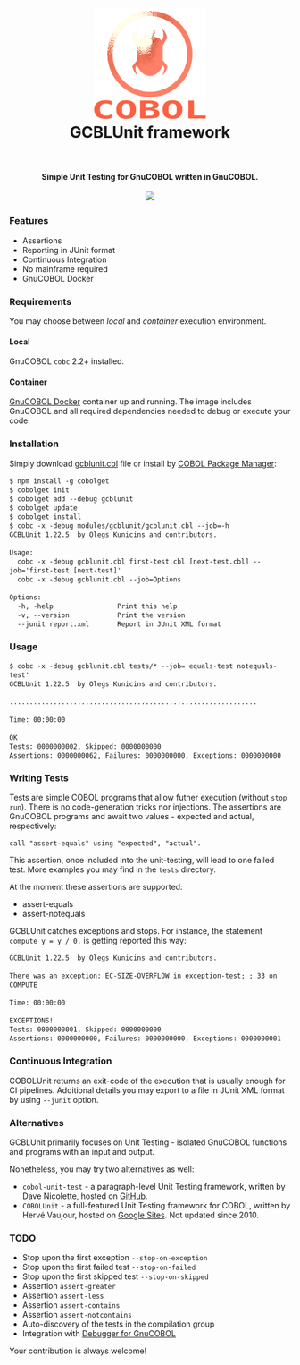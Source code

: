 <h1 align="center">
  <br>
    <img src="https://github.com/OlegKunitsyn/gcblunit/blob/master/icon.png?raw=true" alt="logo" width="200">
  <br>
  GCBLUnit framework
  <br>
  <br>
</h1>

<h4 align="center">Simple Unit Testing for GnuCOBOL written in GnuCOBOL.</h4>

<p align="center">
  <img src="https://github.com/OlegKunitsyn/gcblunit/workflows/Docker%20Image%20CI/badge.svg?branch=master" />
</p>

### Features
* Assertions
* Reporting in JUnit format
* Continuous Integration
* No mainframe required
* GnuCOBOL Docker

### Requirements
You may choose between *local* and *container* execution environment.

#### Local
GnuCOBOL `cobc` 2.2+ installed.

#### Container
[GnuCOBOL Docker](https://hub.docker.com/repository/docker/olegkunitsyn/gnucobol) container up and running. 
The image includes GnuCOBOL and all required dependencies needed to debug or execute your code.

### Installation
Simply download [gcblunit.cbl](https://raw.githubusercontent.com/OlegKunitsyn/gcblunit/master/gcblunit.cbl) file or install by 
[COBOL Package Manager](https://github.com/OlegKunitsyn/cobolget):
```
$ npm install -g cobolget
$ cobolget init
$ cobolget add --debug gcblunit
$ cobolget update
$ cobolget install
$ cobc -x -debug modules/gcblunit/gcblunit.cbl --job=-h
GCBLUnit 1.22.5  by Olegs Kunicins and contributors.

Usage:      
  cobc -x -debug gcblunit.cbl first-test.cbl [next-test.cbl] --job='first-test [next-test]'         
  cobc -x -debug gcblunit.cbl --job=Options                                     

Options:                                                                        
  -h, -help                Print this help                                      
  -v, --version            Print the version                                    
  --junit report.xml       Report in JUnit XML format 
```

### Usage
```
$ cobc -x -debug gcblunit.cbl tests/* --job='equals-test notequals-test'
GCBLUnit 1.22.5  by Olegs Kunicins and contributors.

..............................................................

Time: 00:00:00

OK
Tests: 0000000002, Skipped: 0000000000
Assertions: 0000000062, Failures: 0000000000, Exceptions: 0000000000                                  
```

### Writing Tests
Tests are simple COBOL programs that allow futher execution (without `stop run`). There is no code-generation tricks nor injections.
The assertions are GnuCOBOL programs and await two values - expected and actual, respectively:

```
call "assert-equals" using "expected", "actual".                                
```

This assertion, once included into the unit-testing, will lead to one failed test. More examples you may find in the `tests` directory.

At the moment these assertions are supported:
 - assert-equals
 - assert-notequals

 GCBLUnit catches exceptions and stops. For instance, the statement `compute y = y / 0.` is getting reported this way: 
 
```
GCBLUnit 1.22.5  by Olegs Kunicins and contributors.

There was an exception: EC-SIZE-OVERFLOW in exception-test; ; 33 on COMPUTE                        

Time: 00:00:00

EXCEPTIONS!
Tests: 0000000001, Skipped: 0000000000
Assertions: 0000000000, Failures: 0000000000, Exceptions: 0000000001                       
```

### Continuous Integration
COBOLUnit returns an exit-code of the execution that is usually enough for CI pipelines.
Additional details you may export to a file in JUnit XML format by using `--junit` option.

### Alternatives
GCBLUnit primarily focuses on Unit Testing - isolated GnuCOBOL functions and programs with an input and output.

Nonetheless, you may try two alternatives as well:
 - `cobol-unit-test` - a paragraph-level Unit Testing framework, written by Dave Nicolette, hosted on [GitHub](https://github.com/neopragma/cobol-unit-test/wiki).
 - `COBOLUnit` - a full-featured Unit Testing framework for COBOL, written by Hervé Vaujour, hosted on [Google Sites](https://sites.google.com/site/cobolunit/). Not updated since 2010.

### TODO
 - Stop upon the first exception `--stop-on-exception`
 - Stop upon the first failed test `--stop-on-failed`
 - Stop upon the first skipped test `--stop-on-skipped`
 - Assertion `assert-greater`
 - Assertion `assert-less`
 - Assertion `assert-contains`
 - Assertion `assert-notcontains`
 - Auto-discovery of the tests in the compilation group
 - Integration with [Debugger for GnuCOBOL](https://github.com/OlegKunitsyn/gnucobol-debug) 

Your contribution is always welcome!
